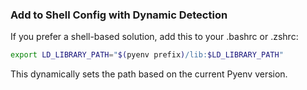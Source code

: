 
### Add to Shell Config with Dynamic Detection
If you prefer a shell-based solution, add this to your .bashrc or .zshrc:
```bash
export LD_LIBRARY_PATH="$(pyenv prefix)/lib:$LD_LIBRARY_PATH"
```
This dynamically sets the path based on the current Pyenv version.